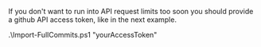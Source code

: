 If you don't want to run into API request limits too soon you should provide a github API access token, like in the next example.

 .\Import-FullCommits.ps1 "yourAccessToken"
